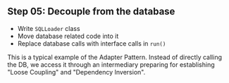 ## Step 05: Decouple from the database

- Write `SQLLoader` class
- Move database related code into it
- Replace database calls with interface calls in `run()`

This is a typical example of the Adapter Pattern. Instead of directly calling the DB, we access it through an intermediary preparing for establishing "Loose Coupling" and "Dependency Inversion".
